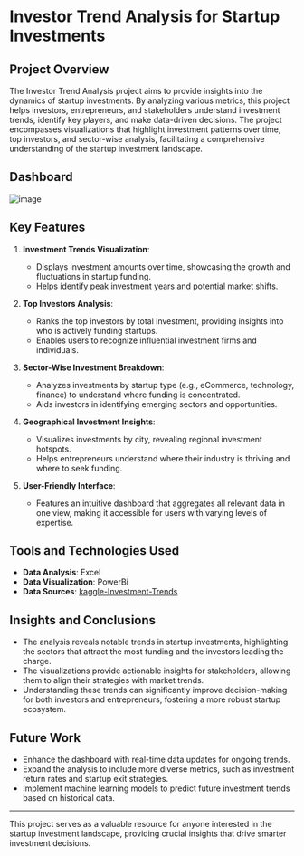 # Investor Trend Analysis for Startup Investments

## Project Overview

The Investor Trend Analysis project aims to provide insights into the dynamics of startup investments. By analyzing various metrics, this project helps investors, entrepreneurs, and stakeholders understand investment trends, identify key players, and make data-driven decisions. The project encompasses visualizations that highlight investment patterns over time, top investors, and sector-wise analysis, facilitating a comprehensive understanding of the startup investment landscape.

## Dashboard

![image](https://github.com/user-attachments/assets/79549cd3-1f3e-48a3-85dc-7065b4262604)


## Key Features

1. **Investment Trends Visualization**:
   - Displays investment amounts over time, showcasing the growth and fluctuations in startup funding.
   - Helps identify peak investment years and potential market shifts.

2. **Top Investors Analysis**:
   - Ranks the top investors by total investment, providing insights into who is actively funding startups.
   - Enables users to recognize influential investment firms and individuals.

3. **Sector-Wise Investment Breakdown**:
   - Analyzes investments by startup type (e.g., eCommerce, technology, finance) to understand where funding is concentrated.
   - Aids investors in identifying emerging sectors and opportunities.

4. **Geographical Investment Insights**:
   - Visualizes investments by city, revealing regional investment hotspots.
   - Helps entrepreneurs understand where their industry is thriving and where to seek funding.

5. **User-Friendly Interface**:
   - Features an intuitive dashboard that aggregates all relevant data in one view, making it accessible for users with varying levels of expertise.

## Tools and Technologies Used

- **Data Analysis**: Excel
- **Data Visualization**: PowerBi
- **Data Sources**: [kaggle-Investment-Trends](https://www.kaggle.com/datasets/thedevastator/investment-trends-in-indian-startups)

## Insights and Conclusions

- The analysis reveals notable trends in startup investments, highlighting the sectors that attract the most funding and the investors leading the charge.
- The visualizations provide actionable insights for stakeholders, allowing them to align their strategies with market trends.
- Understanding these trends can significantly improve decision-making for both investors and entrepreneurs, fostering a more robust startup ecosystem.

## Future Work

- Enhance the dashboard with real-time data updates for ongoing trends.
- Expand the analysis to include more diverse metrics, such as investment return rates and startup exit strategies.
- Implement machine learning models to predict future investment trends based on historical data.

---

This project serves as a valuable resource for anyone interested in the startup investment landscape, providing crucial insights that drive smarter investment decisions.
